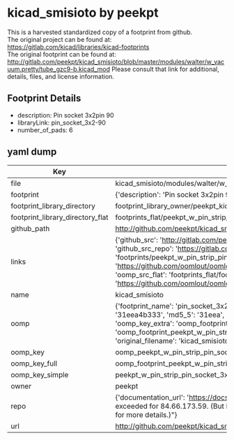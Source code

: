 # kicad_smisioto by peekpt  
This is a harvested standardized copy of a footprint from github.  
The original project can be found at:  
https://gitlab.com/kicad/libraries/kicad-footprints  
The original footprint can be found at:
http://gitlab.com/peekpt/kicad_smisioto/blob/master/modules/walter/w_vacuum.pretty/tube_gzc9-b.kicad_mod
Please consult that link for additional, details, files, and license information.  
## Footprint Details
* description: Pin socket 3x2pin 90  
* libraryLink: pin_socket_3x2-90  
* number_of_pads: 6  
## yaml dump  
| Key | Value |  
| --- | --- |  
| file | kicad_smisioto/modules/walter/w_pin_strip.pretty/pin_socket_3x2-90.kicad_mod |  
| footprint | {'description': 'Pin socket 3x2pin 90', 'libraryLink': 'pin_socket_3x2-90', 'number_of_pads': 6} |  
| footprint_library_directory | footprint_library_owner/peekpt_kicad_smisioto |  
| footprint_library_directory_flat | footprints_flat/peekpt_w_pin_strip_pin_socket_3x2_90/working |  
| github_path | http://github.com/peekpt/kicad_smisioto/blob/master/modules/walter/w_pin_strip.pretty/pin_socket_3x2-90.kicad_mod |  
| links | {'github_src': 'http://gitlab.com/peekpt/kicad_smisioto/blob/master/modules/walter/w_vacuum.pretty/tube_gzc9-b.kicad_mod', 'github_src_repo': 'https://gitlab.com/kicad/libraries/kicad-footprints', 'oomp_bot': 'footprints/peekpt_w_pin_strip_pin_socket_3x2_90/working', 'oomp_bot_github': 'https://github.com/oomlout/oomlout_oomp_footprint_bot/tree/main/footprints/peekpt_w_pin_strip_pin_socket_3x2_90/working', 'oomp_src_flat': 'footprints_flat/footprints_flat/peekpt_w_pin_strip_pin_socket_3x2_90/working', 'oomp_src_flat_github': 'https://github.com/oomlout/oomlout_oomp_footprint_src/tree/main/footprints_flat/peekpt_w_pin_strip_pin_socket_3x2_90/working'} |  
| name | kicad_smisioto |  
| oomp | {'footprint_name': 'pin_socket_3x2_90', 'library_name': 'w_pin_strip', 'md5': '31eea4b33389a13ebb3cd2ba1aebd378', 'md5_10': '31eea4b333', 'md5_5': '31eea', 'md5_6': '31eea4', 'oomp_key': 'oomp_peekpt_w_pin_strip_pin_socket_3x2_90', 'oomp_key_extra': 'oomp_footprint_peekpt_w_pin_strip_pin_socket_3x2_90', 'oomp_key_full': 'oomp_footprint_peekpt_w_pin_strip_pin_socket_3x2_90_31eea4', 'oomp_key_simple': 'peekpt_w_pin_strip_pin_socket_3x2_90', 'original_filename': 'kicad_smisioto/modules/walter/w_pin_strip.pretty/pin_socket_3x2-90.kicad_mod', 'owner_name': 'peekpt'} |  
| oomp_key | oomp_peekpt_w_pin_strip_pin_socket_3x2_90 |  
| oomp_key_full | oomp_footprint_peekpt_w_pin_strip_pin_socket_3x2_90 |  
| oomp_key_simple | peekpt_w_pin_strip_pin_socket_3x2_90 |  
| owner | peekpt |  
| repo | {'documentation_url': 'https://docs.github.com/rest/overview/resources-in-the-rest-api#rate-limiting', 'message': "API rate limit exceeded for 84.66.173.59. (But here's the good news: Authenticated requests get a higher rate limit. Check out the documentation for more details.)"} |  
| url | http://github.com/peekpt/kicad_smisioto |  

